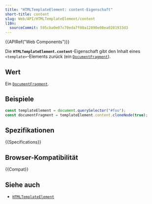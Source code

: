 ```yaml
---
title: "HTMLTemplateElement: content-Eigenschaft"
short-title: content
slug: Web/API/HTMLTemplateElement/content
l10n:
  sourceCommit: 595cba0e07c70eda7f08a12890e00ea0281933d3
---
```


{{APIRef("Web Components")}}

Die **`HTMLTemplateElement.content`**-Eigenschaft gibt den Inhalt eines `<template>`-Elements zurück (ein [`DocumentFragment`](/de/docs/Web/API/DocumentFragment)).

## Wert

Ein [`DocumentFragment`](/de/docs/Web/API/DocumentFragment).

## Beispiele

```js
const templateElement = document.querySelector("#foo");
const documentFragment = templateElement.content.cloneNode(true);
```

## Spezifikationen

{{Specifications}}

## Browser-Kompatibilität

{{Compat}}

## Siehe auch

- [`HTMLTemplateElement`](/de/docs/Web/API/HTMLTemplateElement)
